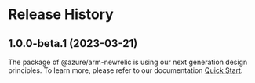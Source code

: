 # Release History
    
## 1.0.0-beta.1 (2023-03-21)

The package of @azure/arm-newrelic is using our next generation design principles. To learn more, please refer to our documentation [Quick Start](https://aka.ms/js-track2-quickstart).
